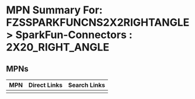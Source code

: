 



# MPN Summary For: FZSSPARKFUNCNS2X2RIGHTANGLE > SparkFun-Connectors : 2X20_RIGHT_ANGLE

## MPNs
  

|MPN|Direct Links|Search Links|
| :--- | :--- | :--- |
||||
